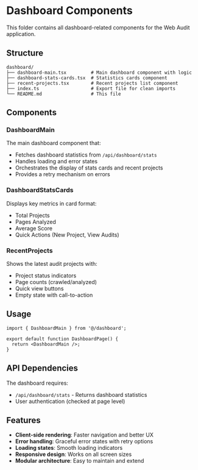 # Dashboard Components

This folder contains all dashboard-related components for the Web Audit application.

## Structure

```
dashboard/
├── dashboard-main.tsx         # Main dashboard component with logic
├── dashboard-stats-cards.tsx  # Statistics cards component
├── recent-projects.tsx        # Recent projects list component
├── index.ts                   # Export file for clean imports
└── README.md                  # This file
```

## Components

### DashboardMain
The main dashboard component that:
- Fetches dashboard statistics from `/api/dashboard/stats`
- Handles loading and error states
- Orchestrates the display of stats cards and recent projects
- Provides a retry mechanism on errors

### DashboardStatsCards
Displays key metrics in card format:
- Total Projects
- Pages Analyzed  
- Average Score
- Quick Actions (New Project, View Audits)

### RecentProjects
Shows the latest audit projects with:
- Project status indicators
- Page counts (crawled/analyzed)
- Quick view buttons
- Empty state with call-to-action

## Usage

```tsx
import { DashboardMain } from '@/dashboard';

export default function DashboardPage() {
  return <DashboardMain />;
}
```

## API Dependencies

The dashboard requires:
- `/api/dashboard/stats` - Returns dashboard statistics
- User authentication (checked at page level)

## Features

- **Client-side rendering**: Faster navigation and better UX
- **Error handling**: Graceful error states with retry options
- **Loading states**: Smooth loading indicators
- **Responsive design**: Works on all screen sizes
- **Modular architecture**: Easy to maintain and extend 